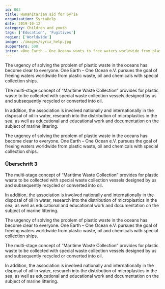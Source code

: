 ```yaml
---
id: 003
title: Humanitarian aid for Syria
organization: SyriaHelp
date: 2019-10-12
category: Children and youth
tags: ['Education', 'Fugitives']
region: ['Worldwide']
image: ./images/syria_help.jpg
supporters: 508
intro: «One Earth – One Ocean» wants to free waters worldwide from plastic waste, oil and chemicals. Our concept of “Maritime Waste Collection” provides for the collection and recycling of plastic waste with special waste collection ships designed by us.
---
```


The urgency of solving the problem of plastic waste in the oceans has become clear to everyone. One Earth – One Ocean e.V. pursues the goal of freeing waters worldwide from plastic waste, oil and chemicals with special collection ships.

The multi-stage concept of “Maritime Waste Collection” provides for plastic waste to be collected with special waste collection vessels designed by us and subsequently recycled or converted into oil.

In addition, the association is involved nationally and internationally in the disposal of oil in water, research into the distribution of microplastics in the sea, as well as educational and educational work and documentation on the subject of marine littering.

The urgency of solving the problem of plastic waste in the oceans has become clear to everyone. One Earth – One Ocean e.V. pursues the goal of freeing waters worldwide from plastic waste, oil and chemicals with special collection ships.

### Überschrift 3

The multi-stage concept of “Maritime Waste Collection” provides for plastic waste to be collected with special waste collection vessels designed by us and subsequently recycled or converted into oil.

In addition, the association is involved nationally and internationally in the disposal of oil in water, research into the distribution of microplastics in the sea, as well as educational and educational work and documentation on the subject of marine littering.

The urgency of solving the problem of plastic waste in the oceans has become clear to everyone. One Earth – One Ocean e.V. pursues the goal of freeing waters worldwide from plastic waste, oil and chemicals with special collection ships.

The multi-stage concept of “Maritime Waste Collection” provides for plastic waste to be collected with special waste collection vessels designed by us and subsequently recycled or converted into oil.

In addition, the association is involved nationally and internationally in the disposal of oil in water, research into the distribution of microplastics in the sea, as well as educational and educational work and documentation on the subject of marine littering.